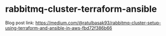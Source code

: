 # rabbitmq-cluster-terraform-ansible

Blog post link: https://medium.com/@ratulbasak93/rabbitmq-cluster-setup-using-terraform-and-ansible-in-aws-fbd72f386b66
